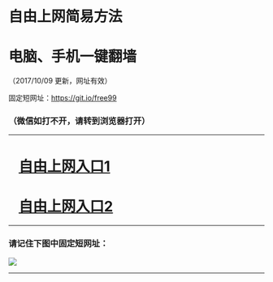 ﻿# 自由上网简易方法

# 电脑、手机一键翻墙

（2017/10/09 更新，网址有效）

固定短网址：https://git.io/free99

### （微信如打不开，请转到浏览器打开）


***





# &nbsp;&nbsp; <a href="http://ft61472492.fwq-tz-1001.info/fwqtz01.html?t=10090019163 " target="_blank">自由上网入口1</a>
# &nbsp;&nbsp; <a href="http://ft506129113.fwq-tz-1002.info/fwqtz02.html?t=100900119016 " target="_blank">自由上网入口2</a>
***

### 请记住下图中固定短网址：

<img src="https://s3-us-west-2.amazonaws.com/fwq-1001/yjfq-20170905okok.png" /> 


***


